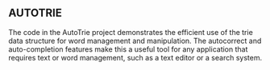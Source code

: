 ## AUTOTRIE

The code in the AutoTrie project demonstrates the efficient use of the trie data structure for word management and manipulation. The autocorrect and auto-completion features make this a useful tool for any application that requires text or word management, such as a text editor or a search system.